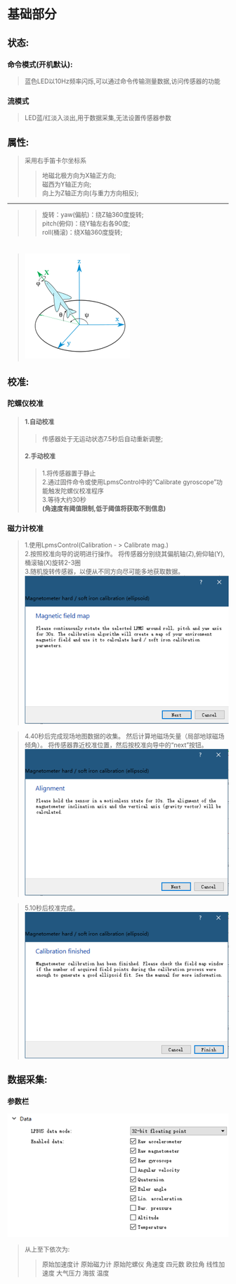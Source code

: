 # 基础部分 <br/>

## 状态: <br/>
### 命令模式(开机默认):<br/>
> 蓝色LED以10Hz频率闪烁,可以通过命令传输测量数据,访问传感器的功能 <br/>
### 流模式 <br/>
> LED蓝/红淡入淡出,用于数据采集,无法设置传感器参数 <br/>

## 属性: <br/>
> 采用右手笛卡尔坐标系<br/>
>> 地磁北极方向为X轴正方向;<br/>
>> 磁西为Y轴正方向;<br/>
>> 向上为Z轴正方向(与重力方向相反);<br/>
-----
>> 旋转：yaw(偏航)：绕Z轴360度旋转;<br/>
>> pitch(俯仰)：绕Y轴左右各90度;<br/>
>> roll(桶滚)：绕X轴360度旋转;<br/>

> ![](rotation.png)<br/>
> =====

## 校准:<br/>
### 陀螺仪校准 <br/>
> #### 1.自动校准<br/>
>> 传感器处于无运动状态7.5秒后自动重新调整;<br/>
>#### 2.手动校准<br/>
>> 1.将传感器置于静止<br/>
>> 2.通过固件命令或使用LpmsControl中的“Calibrate gyroscope”功能触发陀螺仪校准程序<br/>
>> 3.等待大约30秒<br/>
>> **(角速度有阈值限制,低于阈值将获取不到信息)**<br/>
### 磁力计校准<br/>
> 1.使用LpmsControl(Calibration  - > Calibrate mag.)<br/>
> 2.按照校准向导的说明进行操作。 将传感器分别绕其偏航轴(Z),俯仰轴(Y),桶滚轴(X)旋转2-3圈<br/>
> 3.随机旋转传感器，以便从不同方向尽可能多地获取数据。<br/>
![mag(ellipsoid)1](mag(ellipsoid)1.png)<br/>

> 4.40秒后完成现场地图数据的收集。 然后计算地磁场矢量（局部地球磁场倾角）。 将传感器靠近校准位置，然后按校准向导中的“next”按钮。<br/>
![mag(ellipsoid)2](mag(ellipsoid)2.png)<br/>

> 5.10秒后校准完成。
![mag(ellipsoid)3](mag(ellipsoid)3.png)<br/>

## 数据采集:<br/>
### 参数栏 <br/>
![](Data.png) <br/>
> 从上至下依次为: <br/>
>> 原始加速度计
>> 原始磁力计
>> 原始陀螺仪
>> 角速度
>> 四元数
>> 欧拉角
>> 线性加速度
>> 大气压力
>> 海拔
>> 温度